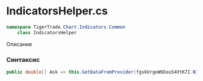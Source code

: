 
# IndicatorsHelper.cs
```csharp
namespace TigerTrade.Chart.Indicators.Common  
    class IndicatorsHelper
```

Описание

### Синтаксис
```csharp
public double[] Ask => this.GetDataFromProvider(fgskUrgoW6Eeu54VtK7I.N1OgSwT16Kl(1332260473 - 1134978825 ^ 197322064));{ get; }
```
